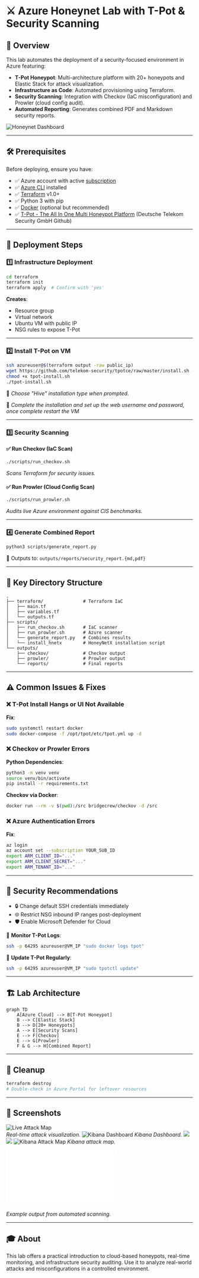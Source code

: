 
# ⚔️ Azure Honeynet Lab with T-Pot & Security Scanning

## 📝 Overview

This lab automates the deployment of a security-focused environment in Azure featuring:

- **T-Pot Honeypot**: Multi-architecture platform with 20+ honeypots and Elastic Stack for attack visualization.
- **Infrastructure as Code**: Automated provisioning using Terraform.
- **Security Scanning**: Integration with Checkov (IaC misconfiguration) and Prowler (cloud config audit).
- **Automated Reporting**: Generates combined PDF and Markdown security reports.

![Honeynet Dashboard](screenshots/honeynet-dashboard.png)  


---

## 🛠️ Prerequisites

Before deploying, ensure you have:

- ✅ Azure account with active [subscription](https://azure.microsoft.com/en-us/pricing/purchase-options/azure-account?icid=azurefreeaccount) 
- ✅ [Azure CLI](https://learn.microsoft.com/en-us/cli/azure/install-azure-cli) installed  
- ✅ [Terraform](https://developer.hashicorp.com/terraform/downloads) v1.0+  
- ✅ Python 3 with pip  
- ✅ [Docker](https://www.docker.com/) (optional but recommended)  
- ✅ [T-Pot - The All In One Multi Honeypot Platform](https://github.com/telekom-security/tpotce) (Deutsche Telekom Security GmbH Github)
---

## 🚀 Deployment Steps

### 1️⃣ Infrastructure Deployment

```bash
cd terraform
terraform init
terraform apply  # Confirm with 'yes'
```

**Creates**:  
- Resource group  
- Virtual network  
- Ubuntu VM with public IP  
- NSG rules to expose T-Pot  

---

### 2️⃣ Install T-Pot on VM

```bash
ssh azureuser@$(terraform output -raw public_ip)
wget https://github.com/telekom-security/tpotce/raw/master/install.sh -O tpot-install.sh
chmod +x tpot-install.sh
./tpot-install.sh
```

🔘 *Choose "Hive" installation type when prompted.*

🔘 *Complete the installation and set up the web username and password, once complete restart the VM*

---

### 3️⃣ Security Scanning

#### ✅ Run Checkov (IaC Scan)
```bash
./scripts/run_checkov.sh
```
*Scans Terraform for security issues.*

#### ✅ Run Prowler (Cloud Config Scan)
```bash
./scripts/run_prowler.sh
```
*Audits live Azure environment against CIS benchmarks.*

---

### 4️⃣ Generate Combined Report

```bash
python3 scripts/generate_report.py
```

📁 Outputs to: `outputs/reports/security_report.{md,pdf}`

---

## 🧰 Key Directory Structure

```
.
├── terraform/               # Terraform IaC
│   ├── main.tf
│   ├── variables.tf
│   └── outputs.tf
├── scripts/
│   ├── run_checkov.sh       # IaC scanner
│   ├── run_prowler.sh       # Azure scanner
│   └── generate_report.py   # Combines results
│   └── install_hnetx        # HoneyNetX installation script 
└── outputs/
    ├── checkov/             # Checkov output
    ├── prowler/             # Prowler output
    └── reports/             # Final reports
```

---

## ⚠️ Common Issues & Fixes

### ❌ T-Pot Install Hangs or UI Not Available

**Fix**:
```bash
sudo systemctl restart docker
sudo docker-compose -f /opt/tpot/etc/tpot.yml up -d
```

### ❌ Checkov or Prowler Errors

**Python Dependencies**:
```bash
python3 -m venv venv
source venv/bin/activate
pip install -r requirements.txt
```

**Checkov via Docker**:
```bash
docker run --rm -v $(pwd):/src bridgecrew/checkov -d /src
```

### ❌ Azure Authentication Errors

**Fix**:
```bash
az login
az account set --subscription YOUR_SUB_ID
export ARM_CLIENT_ID="..."
export ARM_CLIENT_SECRET="..."
export ARM_TENANT_ID="..."
```

---

## 🔐 Security Recommendations

- 🔒 Change default SSH credentials immediately
- 🌐 Restrict NSG inbound IP ranges post-deployment
- 🛡️ Enable Microsoft Defender for Cloud

📡 **Monitor T-Pot Logs**:
```bash
ssh -p 64295 azureuser@VM_IP "sudo docker logs tpot"
```

🧼 **Update T-Pot Regularly**:
```bash
ssh -p 64295 azureuser@VM_IP "sudo tpotctl update"
```

---

## 🏗️ Lab Architecture

```mermaid
graph TD
    A[Azure Cloud] --> B[T-Pot Honeypot]
    B --> C[Elastic Stack]
    B --> D[20+ Honeypots]
    A --> E[Security Scans]
    E --> F[Checkov]
    E --> G[Prowler]
    F & G --> H[Combined Report]
```

---

## 🧹 Cleanup

```bash
terraform destroy
# Double-check in Azure Portal for leftover resources
```

---

## 📸 Screenshots
![Live Attack Map](screenshots/attack-map.png)  
*Real-time attack visualization.*
![Kibana Dashboard](screenshots/kibana-tpot-sum.png)
*Kibana Dashboard.*
![](screenshots/kibana-tpot-stat.png)
![](screenshots/kibana-tpot.png)
![Kibana Attack Map](screenshots/kibana-attack-map.png)
*Kibana attack map.*

![Security Report](outputs/reports/security_report.pdf)  

*Example output from automated scanning.*

---

## 🎓 About

This lab offers a practical introduction to cloud-based honeypots, real-time monitoring, and infrastructure security auditing. Use it to analyze real-world attacks and misconfigurations in a controlled environment.
